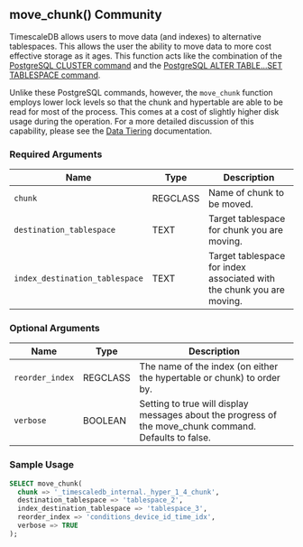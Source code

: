 ## move_chunk() <tag type="community">Community</tag>

TimescaleDB allows users to move data (and indexes) to alternative
tablespaces. This allows the user the ability to move data to more cost
effective storage as it ages. This function acts like the combination of the
[PostgreSQL CLUSTER command][postgres-cluster] and the
[PostgreSQL ALTER TABLE...SET TABLESPACE command][postgres-altertable].

Unlike these PostgreSQL commands, however, the `move_chunk` function employs
lower lock levels so that the chunk and hypertable are able to be read for most
of the process. This comes at a cost of slightly higher disk usage during the
operation. For a more detailed discussion of this capability, please see the
[Data Tiering][using-data-tiering] documentation.

### Required Arguments

|Name|Type|Description|
|---|---|---|
| `chunk` | REGCLASS | Name of chunk to be moved. |
| `destination_tablespace` | TEXT | Target tablespace for chunk you are moving. |
| `index_destination_tablespace` | TEXT | Target tablespace for index associated with the chunk you are moving. |

### Optional Arguments

|Name|Type|Description|
|---|---|---|
| `reorder_index` | REGCLASS | The name of the index (on either the hypertable or chunk) to order by.|
| `verbose` | BOOLEAN | Setting to true will display messages about the progress of the move_chunk command. Defaults to false.|


### Sample Usage

``` sql
SELECT move_chunk(
  chunk => '_timescaledb_internal._hyper_1_4_chunk',
  destination_tablespace => 'tablespace_2',
  index_destination_tablespace => 'tablespace_3',
  reorder_index => 'conditions_device_id_time_idx',
  verbose => TRUE
);
```

[postgres-cluster]: https://www.postgresql.org/docs/current/sql-cluster.html
[postgres-altertable]: https://www.postgresql.org/docs/13/sql-altertable.html
[using-data-tiering]: timescaledb/how-to-guides/data-tiering/
